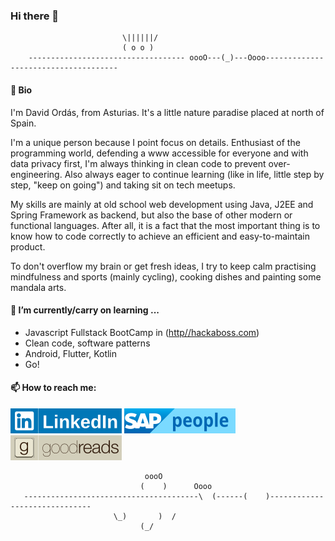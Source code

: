 ### Hi there 👋
							 \||||||/
							 ( o o )
		----------------------------------- oooO---(_)---Oooo-------------------------------------

<!--
**davorpa/davorpa** is a ✨ _special_ ✨ repository because its `README.md` (this file) appears on your GitHub profile.

Here are some ideas to get you started:
-->

#### 💬 Bio

I'm David Ordás, from Asturias. It's a little nature paradise placed at north of Spain.

I'm a unique person because I point focus on details. Enthusiast of the programming world, defending a www accessible for everyone and with data privacy first, I'm always thinking in clean code to prevent over-engineering. Also always eager to continue learning (like in life, little step by step, "keep on going") and taking sit on tech meetups.

My skills are mainly at old school web development using Java, J2EE and Spring Framework as backend, but also the base of other modern or functional languages. After all, it is a fact that the most important thing is to know how to code correctly to achieve an efficient and easy-to-maintain product.

To don't overflow my brain or get fresh ideas, I try to keep calm practising mindfulness and sports (mainly cycling), cooking dishes and painting some mandala arts.

<!--
- 🔭 I’m currently working on ...
-->

#### 🌱 I’m currently/carry on learning ...

- Javascript Fullstack BootCamp in ([http//hackaboss.com](http//hackaboss.com))
- Clean code, software patterns
- Android, Flutter, Kotlin
- Go!

<!--
- 👯 I’m looking to collaborate on ...
- 🤔 I’m looking for help with ...
- 💬 Ask me about ...
-->

#### 📫 How to reach me:

[![LinkedIn Badge](assets/rectbadge-linkedin.svg)](https://www.linkedin.com/in/davorpa/) [![SAP People Badge](assets/rectbadge-sap.svg)](https://people.sap.com/davorpa) [![GoodReads Badge](assets/rectbadge-goodreads.svg)](https://www.goodreads.com/davorpa)

<!--
- 😄 Pronouns: ...
- ⚡ Fun fact: ...
-->
				                  oooO
				                 (    )      Oooo
	   ---------------------------------------\  (------(    )------------------------------
						   \_)       )  /
							     (_/
